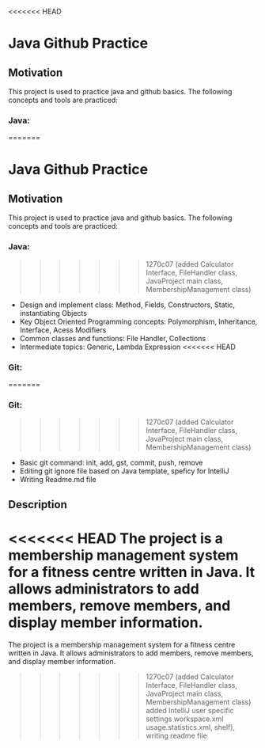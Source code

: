 <<<<<<< HEAD
# Java Github Practice 
## Motivation
This project is used to practice java and github basics. The following concepts and tools are practiced:
### Java: 
=======
# Java Github Practice
## Motivation
This project is used to practice java and github basics. The following concepts and tools are practiced:
### Java:
>>>>>>> 1270c07 (added Calculator Interface, FileHandler class, JavaProject main class, MembershipManagement class)
- Design and implement class: Method, Fields, Constructors, Static, instantiating Objects
- Key Object Oriented Programming concepts: Polymorphism, Inheritance, Interface, Acess Modifiers
- Common classes and functions: File Handler, Collections
- Intermediate topics: Generic, Lambda Expression
<<<<<<< HEAD
### Git: 
=======
### Git:
>>>>>>> 1270c07 (added Calculator Interface, FileHandler class, JavaProject main class, MembershipManagement class)
- Basic git command: init, add, gst, commit, push, remove
- Editing git ignore file based on Java template, speficy for IntelliJ
- Writing Readme.md file

## Description
<<<<<<< HEAD
The project is a membership management system for a fitness centre written in Java. It allows administrators to add members, remove members, and display member information. 
=======
The project is a membership management system for a fitness centre written in Java. It allows administrators to add members, remove members, and display member information.
>>>>>>> 1270c07 (added Calculator Interface, FileHandler class, JavaProject main class, MembershipManagement class)
added IntelliJ user specific settings workspace.xml usage.statistics.xml, shelf), writing readme file
